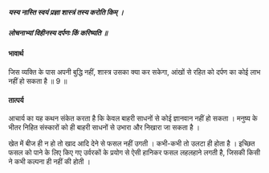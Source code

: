 ##### यस्य नास्ति स्वयं प्रज्ञा शास्त्रं तस्य करोति किम् ।
##### लोचनाभ्यां विहीनस्य दर्पणः किं करिष्यति ॥

#### भावार्थ

जिस व्यक्ति के पास अपनी बुद्धि नहीं, शास्त्र उसका क्या कर सकेगा, आंखों से रहित को दर्पण का कोई लाभ नहीं हो सकता है ॥ 9 ॥

#### तात्पर्य

आचार्य का यह कथन संकेत करता है कि केवल बाहरी साधनों से कोई ज्ञानवान नहीं हो सकता । मनुष्य के भीतर निहित संस्कारों को ही बाहरी साधनों से उभारा और निखारा जा सकता है ।

खेत में बीज ही न हो तो खाद आदि देने से फसल नहीं उगती । कभी-कभी तो उलटा ही होता है । इच्छित फसल को पाने के लिए किए गए उर्वरकों के प्रयोग से ऐसी हानिकर फसल लहलहाने लगती है, जिसकी किसी ने कभी कल्पना ही नहीं की होती ।